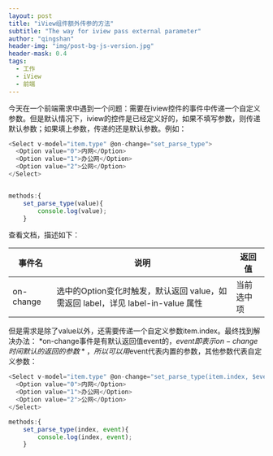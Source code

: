```yaml
---
layout: post
title: "iView组件额外传参的方法"
subtitle: "The way for iview pass external parameter"
author: "qingshan"
header-img: "img/post-bg-js-version.jpg"
header-mask: 0.4
tags:
  - 工作
  - iView
  - 前端
---
```


今天在一个前端需求中遇到一个问题：需要在iview控件的事件中传递一个自定义参数。但是默认情况下，iview的控件是已经定义好的，如果不填写参数，则传递默认参数；如果填上参数，传递的还是默认参数。例如：
```javascript
<Select v-model="item.type" @on-change="set_parse_type">
  <Option value="0">内网</Option>
  <Option value="1">办公网</Option>
  <Option value="2">公网</Option>
</Select>


methods:{
	set_parse_type(value){
		console.log(value);
	}

```
查看文档，描述如下：

|事件名	|说明|	返回值|
|----|----|----|
|on-change|	选中的Option变化时触发，默认返回 value，如需返回 label，详见 label-in-value 属性|	当前选中项|

但是需求是除了value以外，还需要传递一个自定义参数item.index。最终找到解决办法：
*on-change事件是有默认返回值event的，$event即表示on-change时间默认的返回的参数*，所以可以用$event代表内置的参数，其他参数代表自定义参数：
```javascript
<Select v-model="item.type" @on-change="set_parse_type(item.index, $event)">
  <Option value="0">内网</Option>
  <Option value="1">办公网</Option>
  <Option value="2">公网</Option>
</Select>

methods:{
	set_parse_type(index, event){
		console.log(index, event);
	}
```

